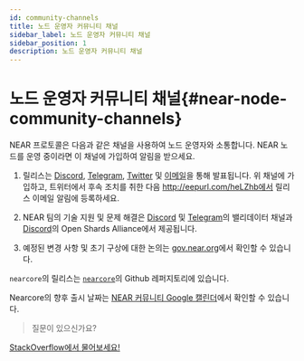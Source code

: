 ```yaml
---
id: community-channels
title: 노드 운영자 커뮤니티 채널
sidebar_label: 노드 운영자 커뮤니티 채널
sidebar_position: 1
description: 노드 운영자 커뮤니티 채널
---
```


# 노드 운영자 커뮤니티 채널{#near-node-community-channels}

NEAR 프로토콜은 다음과 같은 채널을 사용하여 노드 운영자와 소통합니다. NEAR 노드를 운영 중이라면 이 채널에 가입하여 알림을 받으세요.

1. 릴리스는 [Discord](https://discord.gg/ZMPr3VB), [Telegram](https://t.me/near_validators), [Twitter](https://twitter.com/NEARChainStatus) 및 [이메일](http://eepurl.com/heLZhb)을 통해 발표됩니다. 위 채널에 가입하고, 트위터에서 후속 조치를 취한 다음 http://eepurl.com/heLZhb에서 릴리스 이메일 알림에 등록하세요.

2. NEAR 팀의 기술 지원 및 문제 해결은 [Discord](https://discord.gg/ZMPr3VB) 및 [Telegram](https://t.me/near_validators)의 밸리데이터 채널과 [Discord](https://discord.gg/t9Kgbvf)의 Open Shards Alliance에서 제공됩니다.


3. 예정된 변경 사항 및 초기 구상에 대한 논의는 [gov.near.org](https://gov.near.org/c/staking-delegation/5)에서 확인할 수 있습니다.


`nearcore`의 릴리스는 [`nearcore`](https://github.com/near/nearcore/issues)의 Github 레퍼지토리에 있습니다.

Nearcore의 향후 출시 날짜는 [NEAR 커뮤니티 Google 캘린더](https://calendar.google.com/calendar/u/0/embed?src=nearprotocol.com_ltk89omsjnc2ckgbtk6h9157i0@group.calendar.google.com)에서 확인할 수 있습니다.


>질문이 있으신가요?
<a href="https://stackoverflow.com/questions/tagged/nearprotocol">
  <h8>StackOverflow에서 물어보세요!</h8></a>
